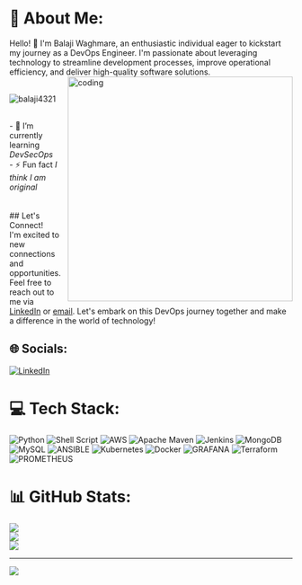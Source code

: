 # 💫 About Me:
Hello! 👋 I'm Balaji Waghmare, an enthusiastic individual eager to kickstart my journey as a DevOps Engineer. I'm passionate about leveraging technology to streamline development processes, improve operational efficiency, and deliver high-quality software solutions.<br><img align="right" alt="coding" width="400" src="https://user-images.githubusercontent.com/47064496/132361096-66d1e5e0-eccc-4385-84c9-a57d68aa8208.gif"><br><p align="left"> <img src="https://komarev.com/ghpvc/?username=balaji4321&label=Profile%20views&color=0e75b6&style=flat" alt="balaji4321" /> </p><br>- 🌱 I’m currently learning *DevSecOps*<br>- ⚡ Fun fact *I think I am original*<br><br><br>## Let's Connect!<br>I'm excited to new connections and opportunities.<br>Feel free to reach out to me via [LinkedIn](https://www.linkedin.com/in/balajiwaghmare11) or [email](mailto:waghmarebalaji44@gmail.com). Let's embark on this DevOps journey together and make a difference in the world of technology!


## 🌐 Socials:
[![LinkedIn](https://img.shields.io/badge/LinkedIn-%230077B5.svg?logo=linkedin&logoColor=white)](https://linkedin.com/in/balajiwaghmare11) 

# 💻 Tech Stack:
![Python](https://img.shields.io/badge/python-3670A0?style=for-the-badge&logo=python&logoColor=ffdd54) ![Shell Script](https://img.shields.io/badge/shell_script-%23121011.svg?style=for-the-badge&logo=gnu-bash&logoColor=white) ![AWS](https://img.shields.io/badge/AWS-%23FF9900.svg?style=for-the-badge&logo=amazon-aws&logoColor=white) ![Apache Maven](https://img.shields.io/badge/Apache%20Maven-C71A36?style=for-the-badge&logo=Apache%20Maven&logoColor=white) ![Jenkins](https://img.shields.io/badge/jenkins-%232C5263.svg?style=for-the-badge&logo=jenkins&logoColor=white) ![MongoDB](https://img.shields.io/badge/MongoDB-%234ea94b.svg?style=for-the-badge&logo=mongodb&logoColor=white) ![MySQL](https://img.shields.io/badge/mysql-%2300000f.svg?style=for-the-badge&logo=mysql&logoColor=white) ![ANSIBLE](https://img.shields.io/badge/ansible-%231A1918.svg?style=for-the-badge&logo=ansible&logoColor=white) ![Kubernetes](https://img.shields.io/badge/kubernetes-%23326ce5.svg?style=for-the-badge&logo=kubernetes&logoColor=white) ![Docker](https://img.shields.io/badge/docker-%230db7ed.svg?style=for-the-badge&logo=docker&logoColor=white) ![GRAFANA](https://img.shields.io/badge/grafana-F46800.svg?style=for-the-badge&logo=grafana&logoColor=white&color=%23F46800) ![Terraform](https://img.shields.io/badge/terraform-%235835CC.svg?style=for-the-badge&logo=terraform&logoColor=white) ![PROMETHEUS](https://img.shields.io/badge/prometheus-E6522C.svg?style=for-the-badge&logo=prometheus&logoColor=white&color=%23E6522C)
# 📊 GitHub Stats:
![](https://github-readme-stats.vercel.app/api?username=Balaji4321&theme=dark&hide_border=false&include_all_commits=false&count_private=false)<br/>
![](https://github-readme-streak-stats.herokuapp.com/?user=Balaji4321&theme=dark&hide_border=false)<br/>
![](https://github-readme-stats.vercel.app/api/top-langs/?username=Balaji4321&theme=dark&hide_border=false&include_all_commits=false&count_private=false&layout=compact)

---
[![](https://visitcount.itsvg.in/api?id=Balaji4321&icon=0&color=0)](https://visitcount.itsvg.in)

<!-- Proudly created with GPRM ( https://gprm.itsvg.in ) -->
